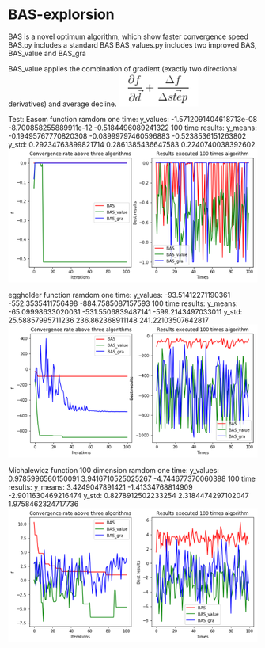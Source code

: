 # BAS-explorsion

BAS is a novel optimum algorithm, which show faster convergence speed 
BAS.py includes a standard BAS 
BAS_values.py includes two improved BAS, BAS_value and BAS_gra

BAS_value applies the combination of gradient (exactly two directional derivatives) and average decline.
![image](https://github.com/Knightsll/BAS-explorsion/blob/master/image/formula.png)

Test:
Easom function
ramdom one time:  y_values:  -1.5712091404618713e-08 -8.700858255889911e-12 -0.5184496089241322
100 time results: y_means:    -0.19495767770820308 -0.08999797460596883 -0.5238536151263802
                  y_std:      0.29234763899821714 0.2861385436647583 0.2240740038392602
![image](https://github.com/Knightsll/BAS-explorsion/blob/master/image/Easom%20function.png)

eggholder function
ramdom one time:  y_values:  -93.51412271190361 -552.3535411756498 -884.7585087157593
100 time results: y_means:    -65.09998633020031 -531.5506839487141 -599.2143497033011
                  y_std:      25.58857995711236 236.862368911148 241.22103507642817
![image](https://github.com/Knightsll/BAS-explorsion/blob/master/image/eggholder.png)

Michalewicz function 100 dimension
ramdom one time:  y_values:  0.9785996560150091 3.9416710525025267 -4.744677370060398
100 time results: y_means:    3.4249047891421 -1.41334768814909 -2.9011630469216474
                  y_std:      0.8278912502233254 2.3184474297102047 1.9758462324717736
![image](https://github.com/Knightsll/BAS-explorsion/blob/master/image/Michalewicz_100.png)












